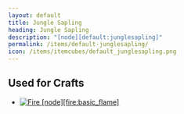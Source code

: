 ```yaml
---
layout: default
title: Jungle Sapling
heading: Jungle Sapling
description: "[node][default:junglesapling]"
permalink: /items/default-junglesapling/
icon: /items/itemcubes/default_junglesapling.png
---
```



## Used for Crafts

<ul class="list-items">
    <li><a href="{{site.baseurl}}/items/fire-basic-flame/"><img src="{{site.baseurl}}/assets/img/items/itemcubes/fire_basic_flame.png" data-toggle="tooltip" title="Fire [node][fire:basic_flame]"></a></li>
</ul>